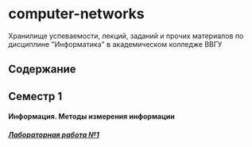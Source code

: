 # computer-networks
Хранилище успеваемости, лекций, заданий и прочих материалов по дисциплине "Информатика" в академическом колледже ВВГУ

## Содержание

## Семестр 1

#### Информация. Методы измерения информации

##### [Лабораторная работа №1](sem1/labs/lab1.md)
